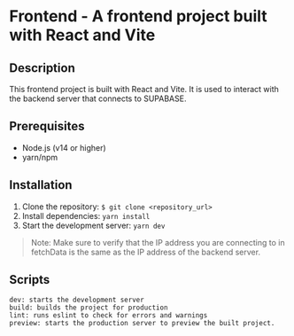 # Frontend - A frontend project built with React and Vite

## Description
This frontend project is built with React and Vite. It is used to interact with the backend server that connects to SUPABASE.

## Prerequisites

* Node.js (v14 or higher)
* yarn/npm

## Installation
1. Clone the repository: `$ git clone <repository_url>`
2. Install dependencies: `yarn install`
3. Start the development server: `yarn dev`

> Note: Make sure to verify that the IP address you are connecting to in fetchData is the same as the IP address of the backend server.

## Scripts
```
dev: starts the development server
build: builds the project for production
lint: runs eslint to check for errors and warnings
preview: starts the production server to preview the built project.
```
